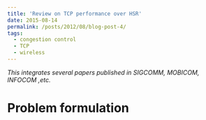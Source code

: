 ```yaml
---
title: 'Review on TCP performance over HSR'
date: 2015-08-14
permalink: /posts/2012/08/blog-post-4/
tags:
  - congestion control
  - TCP
  - wireless
---
```


*This integrates several papers published in SIGCOMM, MOBICOM, INFOCOM ,etc.*

Problem formulation
======

